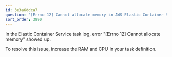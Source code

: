 ```yaml
---
id: 3e3a6ddca7
question: '[Errno 12] Cannot allocate memory in AWS Elastic Container Service'
sort_order: 3890
---
```


In the Elastic Container Service task log, error "[Errno 12] Cannot allocate memory" showed up.

To resolve this issue, increase the RAM and CPU in your task definition.